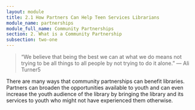 ```yaml
---
layout: module
title: 2.1 How Partners Can Help Teen Services Librarians
module_name: partnerships
module_full_name: Community Partnerships
section: 2. What is a Community Partnership
subsection: two-one
---
```


>“We believe that being the best we can at what we do means not trying to be all things to all people by not trying to do it alone.” — Ali Turner5  

There are many ways that community partnerships can benefit libraries. Partners can broaden the opportunities available to youth and can even increase the youth audience of the library by bringing the library and its services to youth who might not have experienced them otherwise. 
